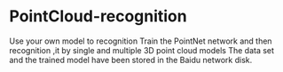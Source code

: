 # PointCloud-recognition
Use your own model to recognition
Train the PointNet network and then recognition ,it by single and multiple 3D point cloud models
The data set and the trained model have been stored in the Baidu network disk.
